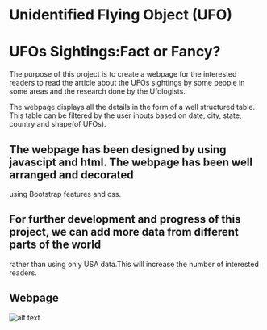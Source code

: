 # Unidentified Flying Object (UFO)

# UFOs Sightings:Fact or Fancy?

The purpose of this project is to create a webpage for the interested readers to read the article about the 
UFOs sightings by some people in some areas and the research done by the Ufologists. 

The webpage displays all the details in the form of a well structured table. This table can be filtered by the 
user inputs based on date, city, state, country and shape(of UFOs).

## The webpage has been designed by using javascipt and html. The webpage has been well arranged and decorated
using Bootstrap features and css.

## For further development and progress of this project, we can add more data from different parts of the world
rather than using only USA data.This will increase the number of interested readers.

## Webpage

![alt text]()